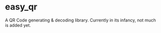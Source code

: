 # easy_qr

A QR Code generating & decoding library. 
Currently in its infancy, not much is added yet.
